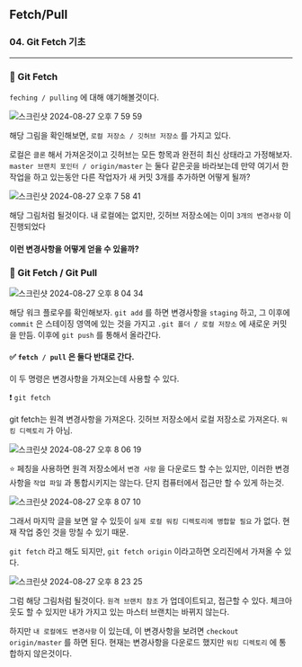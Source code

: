 ## Fetch/Pull

### 04. Git Fetch 기초

---

### 📌 Git Fetch

`feching / pulling` 에 대해 얘기해볼것이다.

![스크린샷 2024-08-27 오후 7 59 59](https://github.com/user-attachments/assets/17275a65-0528-4c25-a706-66c524aadaad)

해당 그림을 확인해보면, `로컬 저장소 / 깃허브 저장소` 를 가지고 있다.

로컬은 `클론` 해서 가져온것이고 깃허브는 모든 항목과 완전히 최신 상태라고 가정해보자.
`master 브랜치 포인터 / origin/master` 는 둘다 같은곳을 바라보는데 만약 여기서 한작업을 하고 있는동안 다른 작업자가 새 커밋 3개를 추가하면 어떻게 될까?

![스크린샷 2024-08-27 오후 7 58 41](https://github.com/user-attachments/assets/4e31e673-1428-4045-aa8c-575a5bd3caac)

해당 그림처럼 될것이다. 내 로컬에는 없지만, 깃허브 저장소에는 이미 `3개의 변경사항` 이 진행되었다

#### 이런 변경사항을 어떻게 얻을 수 있을까?

### 📌 Git Fetch / Git Pull

![스크린샷 2024-08-27 오후 8 04 34](https://github.com/user-attachments/assets/0355211e-6c70-44d7-85f7-4fb3ef60785b)

해당 워크 플로우를 확인해보자.
`git add` 를 하면 변경사항을 `staging` 하고, 그 이후에 `commit` 은 스테이징 영역에 있는 것을 가지고 `.git 폴더 / 로컬 저장소` 에 새로운 커밋을 만듬.
이후에 `git push` 를 통해서 올라간다.

#### ✅ `fetch / pull` 은 둘다 반대로 간다.

이 두 명령은 변경사항을 가져오는데 사용할 수 있다.

❗️ `git fetch`

git fetch는 원격 변경사항을 가져온다. 깃허브 저장소에서 로컬 저장소로 가져온다. `워킹 디렉토리` 가 아님.

![스크린샷 2024-08-27 오후 8 06 19](https://github.com/user-attachments/assets/38f5d5f8-04f2-4bf3-a31b-777b226fbc66)

⭐️ 페칭을 사용하면 원격 저장소에서 `변경 사항` 을 다운로드 할 수는 있지만, 이러한 변경사항을 `작업 파일` 과 통합시키지는 않는다. 단지 컴퓨터에서 접근만 할 수 있게 하는것.

![스크린샷 2024-08-27 오후 8 07 10](https://github.com/user-attachments/assets/cb352cd5-8967-4efa-b63a-300c40291295)

그래서 마지막 글을 보면 알 수 있듯이 `실제 로컬 워킹 디렉토리에 병합할 필요` 가 없다. 현재 작업 중인 것을 망칠 수 있기 때문.

`git fetch` 라고 해도 되지만, `git fetch origin` 이라고하면 오리진에서 가져올 수 있다.

![스크린샷 2024-08-27 오후 8 23 25](https://github.com/user-attachments/assets/94343872-aa56-4924-9caf-1421d5ca1343)

그럼 해당 그림처럼 될것이다. `원격 브랜치 참조` 가 업데이트되고, 접근할 수 있다. 체크아웃도 할 수 있지만 내가 가지고 있는 마스터 브랜치는 바뀌지 않는다.

하지만 `내 로컬에도 변경사항` 이 있는데, 이 변경사항을 보려면 `checkout origin/master` 를 하면 된다. 현재는 변경사항을 다운로드 했지만 `워킹 디렉토리` 에 통합하지 않은것이다.
